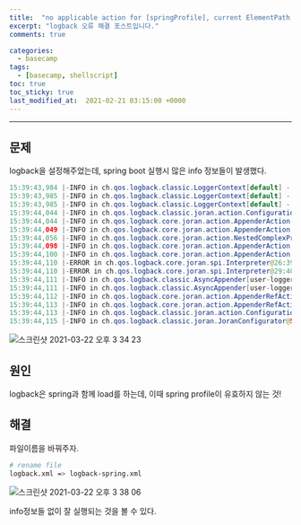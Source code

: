```yaml
---
title:  "no applicable action for [springProfile], current ElementPath  is [[configuration][appender][appender][springProfile]] 해결하기"
excerpt: "logback 오류 해결 포스트입니다."
comments: true

categories:
  - basecamp
tags: 
  - [basecamp, shellscript]
toc: true
toc_sticky: true
last_modified_at:  2021-02-21 03:15:00 +0000
---
```


---

## 문제

logback을 설정해주었는데, spring boot 실행시 많은 info 정보들이 발생했다.

```java
15:39:43,984 |-INFO in ch.qos.logback.classic.LoggerContext[default] - Could NOT find resource [logback-test.xml]
15:39:43,985 |-INFO in ch.qos.logback.classic.LoggerContext[default] - Could NOT find resource [logback.groovy]
15:39:43,985 |-INFO in ch.qos.logback.classic.LoggerContext[default] - Found resource [logback.xml] at [file:/Users/godo/Documents/GitHub/basecamp-playmusical.api/target/classes/logback.xml]
15:39:44,044 |-INFO in ch.qos.logback.classic.joran.action.ConfigurationAction - debug attribute not set
15:39:44,044 |-INFO in ch.qos.logback.core.joran.action.AppenderAction - About to instantiate appender of type [ch.qos.logback.core.ConsoleAppender]
15:39:44,049 |-INFO in ch.qos.logback.core.joran.action.AppenderAction - Naming appender as [console]
15:39:44,056 |-INFO in ch.qos.logback.core.joran.action.NestedComplexPropertyIA - Assuming default type [ch.qos.logback.classic.encoder.PatternLayoutEncoder] for [encoder] property
15:39:44,098 |-INFO in ch.qos.logback.core.joran.action.AppenderAction - About to instantiate appender of type [ch.qos.logback.classic.AsyncAppender]
15:39:44,100 |-INFO in ch.qos.logback.core.joran.action.AppenderAction - Naming appender as [user-logger]
15:39:44,110 |-ERROR in ch.qos.logback.core.joran.spi.Interpreter@26:39 - no applicable action for [springProfile], current ElementPath  is [[configuration][appender][appender][springProfile]]
15:39:44,110 |-ERROR in ch.qos.logback.core.joran.spi.Interpreter@29:40 - no applicable action for [springProfile], current ElementPath  is [[configuration][appender][appender][springProfile]]
15:39:44,111 |-INFO in ch.qos.logback.classic.AsyncAppender[user-logger] - Attaching appender named [null] to AsyncAppender.
15:39:44,111 |-INFO in ch.qos.logback.classic.AsyncAppender[user-logger] - Setting discardingThreshold to 409
15:39:44,112 |-INFO in ch.qos.logback.core.joran.action.AppenderRefAction - Attaching appender named [user-logger] to Logger[com.playmuscial.api]
15:39:44,113 |-INFO in ch.qos.logback.core.joran.action.AppenderRefAction - Attaching appender named [console] to Logger[com.playmuscial.api]
15:39:44,113 |-INFO in ch.qos.logback.classic.joran.action.ConfigurationAction - End of configuration.
15:39:44,115 |-INFO in ch.qos.logback.classic.joran.JoranConfigurator@563f38c4 - Registering current configuration as safe fallback point
```

![스크린샷 2021-03-22 오후 3 34 23](https://user-images.githubusercontent.com/32683894/111949488-2a518080-8b24-11eb-825c-62b8d83c61b2.png)



## 원인

logback은 spring과 함께 load를 하는데, 이때 spring profile이 유효하지 않는 것!



## 해결

파일이름을 바꿔주자.

```sh
# rename file 
logback.xml => logback-spring.xml
```

![스크린샷 2021-03-22 오후 3 38 06](https://user-images.githubusercontent.com/32683894/111949814-b499e480-8b24-11eb-9a8e-c5998628b5dc.png)

info정보들 없이 잘 실행되는 것을 볼 수 있다. 

